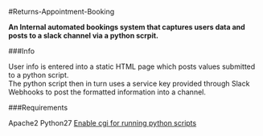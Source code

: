 #Returns-Appointment-Booking

**An Internal automated bookings system that captures users data and posts to a slack channel via a python scrpit.**  

###Info

User info is entered into a static HTML page which posts values submitted to a python script.  
The python script then in turn uses a service key provided through Slack Webhooks to post the formatted information into a channel.

###Requirements

Apache2
Python27
[Enable cgi for running python scripts](https://www.linux.com/blog/configuring-apache2-run-python-scripts) 

